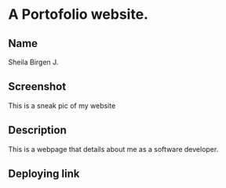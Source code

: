 # A Portofolio website.

## Name
Sheila Birgen J.
## Screenshot
This is a sneak pic of my website

## Description
This is a webpage that details about me as a software developer.
## Deploying link
